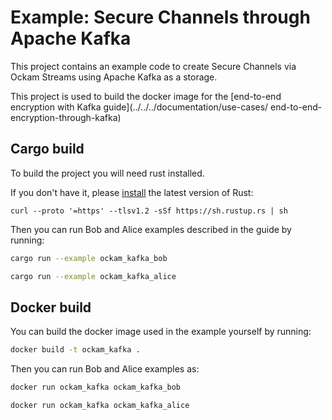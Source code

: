 # Example: Secure Channels through Apache Kafka

This project contains an example code to create Secure Channels via Ockam Streams using Apache Kafka as a storage.

This project is used to build the docker image for the [end-to-end encryption with Kafka guide](../../../documentation/use-cases/
end-to-end-encryption-through-kafka)

## Cargo build

To build the project you will need rust installed.

If you don't have it, please [install](https://www.rust-lang.org/tools/install) the latest version of Rust:

```
curl --proto '=https' --tlsv1.2 -sSf https://sh.rustup.rs | sh
```

Then you can run Bob and Alice examples described in the guide by running:

```bash
cargo run --example ockam_kafka_bob
```

```bash
cargo run --example ockam_kafka_alice
```

## Docker build

You can build the docker image used in the example yourself by running:

```bash
docker build -t ockam_kafka .
```

Then you can run Bob and Alice examples as:

```bash
docker run ockam_kafka ockam_kafka_bob
```

```bash
docker run ockam_kafka ockam_kafka_alice
```

